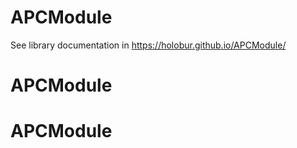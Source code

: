 # APCModule
See library documentation in
https://holobur.github.io/APCModule/

# APCModule
# APCModule
